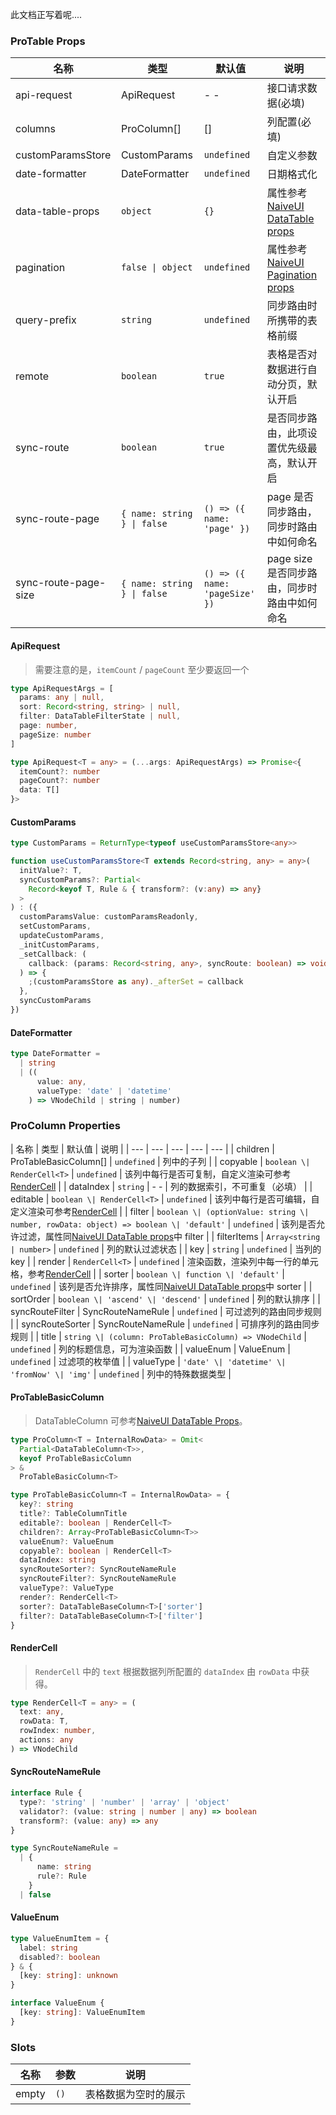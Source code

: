 此文档正写着呢....

### ProTable Props

| 名称 | 类型 | 默认值 | 说明 |
| --- | --- | --- | --- |
| api-request | <n-a href="#ApiRequest">ApiRequest</n-a> | - - | 接口请求数据(必填) |
| columns | <n-a href="#ProColumn-Properties">ProColumn</n-a>[] | [] | 列配置(必填) |
| customParamsStore | <n-a href="#CustomParams">CustomParams</n-a> | `undefined` | 自定义参数 |
| date-formatter | <n-a href="#DateFormatter">DateFormatter</n-a> | `undefined` | 日期格式化 |
| data-table-props | `object` | `{}` | 属性参考 [NaiveUI DataTable props](https://www.naiveui.com/zh-CN/os-theme/components/data-table#DataTable-Props) |
| pagination | `false \| object` | `undefined` | 属性参考 [NaiveUI Pagination props](https://www.naiveui.com/zh-CN/os-theme/components/pagination#Pagination-Props) |
| query-prefix | `string` | `undefined` | 同步路由时所携带的表格前缀 |
| remote | `boolean` | `true` | 表格是否对数据进行自动分页，默认开启 |
| sync-route | `boolean` | `true` | 是否同步路由，此项设置优先级最高，默认开启 |
| sync-route-page | `{ name: string } \| false` | `() => ({ name: 'page' })` | page 是否同步路由，同步时路由中如何命名 |
| sync-route-page-size | `{ name: string } \| false` | `() => ({ name: 'pageSize' })` | page size 是否同步路由，同步时路由中如何命名 |

#### ApiRequest

> 需要注意的是，`itemCount` / `pageCount` 至少要返回一个

<n-card>

```typescript
type ApiRequestArgs = [
  params: any | null,
  sort: Record<string, string> | null,
  filter: DataTableFilterState | null,
  page: number,
  pageSize: number
]

type ApiRequest<T = any> = (...args: ApiRequestArgs) => Promise<{
  itemCount?: number
  pageCount?: number
  data: T[]
}>
```

</n-card>

#### CustomParams

<n-card>

```typescript
type CustomParams = ReturnType<typeof useCustomParamsStore<any>>

function useCustomParamsStore<T extends Record<string, any> = any>(
  initValue?: T,
  syncCustomParams?: Partial<
    Record<keyof T, Rule & { transform?: (v:any) => any}
  >
) : ({
  customParamsValue: customParamsReadonly,
  setCustomParams,
  updateCustomParams,
  _initCustomParams,
  _setCallback: (
    callback: (params: Record<string, any>, syncRoute: boolean) => void
  ) => {
    ;(customParamsStore as any)._afterSet = callback
  },
  syncCustomParams
})

```

</n-card>

#### DateFormatter

<n-card>

```typescript
type DateFormatter =
  | string
  | ((
      value: any,
      valueType: 'date' | 'datetime'
    ) => VNodeChild | string | number)
```

</n-card>

### ProColumn Properties

| 名称 | 类型 | 默认值 | 说明 |
| --- | --- | --- | --- | --- |
| children | <n-a href='#ProTableBasicColumn'>ProTableBasicColumn</n-a>[] | `undefined` | 列中的子列 |
| copyable | `boolean \| RenderCell<T>` | `undefined` | 该列中每行是否可复制，自定义渲染可参考[RenderCell](#RenderCell) |
| dataIndex | `string` | - - | 列的数据索引，不可重复（必填） |
| editable | `boolean \| RenderCell<T>` | `undefined` | 该列中每行是否可编辑，自定义渲染可参考[RenderCell](#RenderCell) |
| filter | `boolean \| (optionValue: string \| number, rowData: object) => boolean \| 'default'` | `undefined` | 该列是否允许过滤，属性同[NaiveUI DataTable props](https://www.naiveui.com/zh-CN/os-theme/components/data-table#DataTable-Props)中 filter |
| filterItems | `Array<string | number>` | `undefined` | 列的默认过滤状态 |
| key | `string` | `undefined` | 当列的 key |
| render | `RenderCell<T>` | `undefined` | 渲染函数，渲染列中每一行的单元格，参考[RenderCell](#RenderCell) |
| sorter | `boolean \| function \| 'default'` | `undefined` | 该列是否允许排序，属性同[NaiveUI DataTable props](https://www.naiveui.com/zh-CN/os-theme/components/data-table#DataTable-Props)中 sorter |
| sortOrder | `boolean \| 'ascend' \| 'descend'` | `undefined` | 列的默认排序 |
| syncRouteFilter | <n-a href="#SyncRouteNameRule">SyncRouteNameRule</n-a> | `undefined` | 可过滤列的路由同步规则 |
| syncRouteSorter | <n-a href="#SyncRouteNameRule">SyncRouteNameRule</n-a> | `undefined` | 可排序列的路由同步规则 |
| title | `string \| (column: ProTableBasicColumn) => VNodeChild` | `undefined` | 列的标题信息，可为渲染函数 |
| valueEnum | <n-a href='#ValueEnum'>ValueEnum</n-a> | `undefined` | 过滤项的枚举值 |
| valueType | `'date' \| 'datetime' \| 'fromNow' \| 'img'` | `undefined` | 列中的特殊数据类型 |

#### ProTableBasicColumn

> DataTableColumn 可参考[NaiveUI DataTable Props](https://www.naiveui.com/zh-CN/os-theme/components/data-table#API)。

<n-card>

```typescript
type ProColumn<T = InternalRowData> = Omit<
  Partial<DataTableColumn<T>>,
  keyof ProTableBasicColumn
> &
  ProTableBasicColumn<T>

type ProTableBasicColumn<T = InternalRowData> = {
  key?: string
  title?: TableColumnTitle
  editable?: boolean | RenderCell<T>
  children?: Array<ProTableBasicColumn<T>>
  valueEnum?: ValueEnum
  copyable?: boolean | RenderCell<T>
  dataIndex: string
  syncRouteSorter?: SyncRouteNameRule
  syncRouteFilter?: SyncRouteNameRule
  valueType?: ValueType
  render?: RenderCell<T>
  sorter?: DataTableBaseColumn<T>['sorter']
  filter?: DataTableBaseColumn<T>['filter']
}
```

</n-card>

#### RenderCell

> `RenderCell` 中的 `text` 根据数据列所配置的 `dataIndex` 由 `rowData` 中获得。

<n-card>

```typescript
type RenderCell<T = any> = (
  text: any,
  rowData: T,
  rowIndex: number,
  actions: any
) => VNodeChild
```

</n-card>

#### SyncRouteNameRule

<n-card>

```typescript
interface Rule {
  type?: 'string' | 'number' | 'array' | 'object'
  validator?: (value: string | number | any) => boolean
  transform?: (value: any) => any
}

type SyncRouteNameRule =
  | {
      name: string
      rule?: Rule
    }
  | false
```

</n-card>

#### ValueEnum

<n-card>

```typescript
type ValueEnumItem = {
  label: string
  disabled?: boolean
} & {
  [key: string]: unknown
}

interface ValueEnum {
  [key: string]: ValueEnumItem
}
```

</n-card>

### Slots

| 名称  | 参数 | 说明                 |
| ----- | ---- | -------------------- |
| empty | `()` | 表格数据为空时的展示 |
